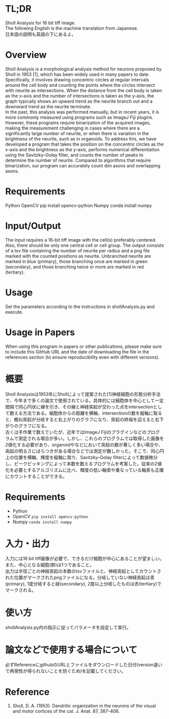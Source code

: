 # TL;DR
Sholl Analysis for 16 bit tiff image.  
The following English is the machine translation from Japanese.  
日本語の説明も英語の下にあるよ。  

# Overview
Sholl Analysis is a morphological analysis method for neurons proposed by Sholl in 1953 [1], which has been widely used in many papers to date. Specifically, it involves drawing concentric circles at regular intervals around the cell body and counting the points where the circles intersect with neurite as intersections. When the distance from the cell body is taken as the x-axis and the number of intersections is taken as the y-axis, the graph typically shows an upward trend as the neurite branch out and a downward trend as the neurite terminate.  
In the past, this analysis was performed manually, but in recent years, it is more commonly measured using programs such as ImageJ Fiji plugins. However, these programs require binarization of the acquired images, making the measurement challenging in cases where there are a significantly large number of neurite, or when there is variation in the brightness of the neurite, such as in organoids. To address this, we have developed a program that takes the position on the concentric circles as the x-axis and the brightness as the y-axis, performs numerical differentiation using the Savitzky–Golay filter, and counts the number of peaks to determine the number of neurite. Compared to algorithms that require binarization, our program can accurately count dim axons and overlapping axons.

# Requirements
Python
OpenCV
pip install opencv-python
Numpy
conda install numpy

# Input/Output
The input requires a 16-bit tiff image with the cell(s) preferably centered. Also, there should be only one central cell or cell group.
The output consists of a tsv file containing the number of neurite per radius and a png file marked with the counted positions as neurite. Unbranched neurite are marked in blue (primary), those branching once are marked in green (secondary), and those branching twice or more are marked in red (tertiary).

# Usage
Set the parameters according to the instructions in shollAnalysis.py and execute.

# Usage in Papers
When using this program in papers or other publications, please make sure to include this GitHub URL and the date of downloading the file in the references section (to ensure reproducibility even with different versions).

# 概要
Sholl Analysisは1953年にShollによって提案された[1]神経細胞の形態分析手法で、今年まで多くの論文で使用されている。具体的には細胞体を中心として一定間隔で同心円状に線を引き、その線と神経突起が交わった点をintersectionとして数える方法である。細胞体からの距離を横軸、intersectionの数を縦軸に取ると、概ね突起が分岐すると右上がりのグラフになり、突起の終端を迎えると右下がりのグラフになる。  
古くは手作業で数えていたが、近年ではImageJ Fijiのプラグインなどのプログラムで測定される場合が多い。しかし、これらのプログラムでは取得した画像を2値化する必要があり、organoidやなどにおいて突起の数が著しく多い場合や、突起の明るさにばらつきがある場合などでは測定が難しかった。そこで、同心円上の位置を横軸、輝度を縦軸に取り、Savitzky–Golay filterによって数値微分し、ピークピッキングによって本数を数えるプログラムを考案した。従来の2値化を必要とするアルゴリズムに比べ、輝度の低い軸索や重なっている軸索も正確にカウントすることができる。  

# Requirements
* Python
* OpenCV
```pip install opencv-python```
* Numpy
```conda install numpy```

# 入力・出力
入力には16 bit tiff画像が必要で、できるだけ細胞が中心にあることが望ましい。また、中心となる細胞(群)は1つであること。  
出力は半径ごとの神経突起の本数のtsvファイルと、神経突起としてカウントされた位置がマークされたpngファイルになる。分岐していない神経突起は青(primary), 1度分岐すると緑(secondary), 2度以上分岐したものは赤(tertiary)でマークされる。  

# 使い方
shollAnalysis.py内の指示に従ってパラメータを設定して実行。

# 論文などで使用する場合について
必ずReferenceにgithubのURLとファイルをダウンロードした日付(version違いで再現性が得られないことを防ぐため)を記載してください。  

# Reference
1. Sholl, D. A. (1953). Dendritic organization in the neurons of the visual and motor cortices of the cat. J. Anat. 87, 387–406.

